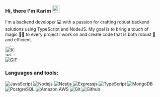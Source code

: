 ### Hi, there I'm Karim <img src="https://github.com/TheDudeThatCode/TheDudeThatCode/blob/master/Assets/Hi.gif" width="24px">
I'm a backend developer 💻 with a passion for crafting robust backend solutions using TypeScript and NodeJS. My goal is to bring a touch of magic 🧙‍♂️ to every project I work on and create code that is both robust 💪 and efficient.

<a href="https://www.linkedin.com/in/karim-alaraby">
  <img align="left" alt="Karim Alaraby" width="30px" src="https://img.icons8.com/fluent/48/000000/linkedin.png" />
</a>

<br><br>
  <img align="center" alt="GIF" src="https://media.giphy.com/media/836HiJc7pgzy8iNXCn/giphy.gif" />
<br>

### Languages and tools:

![JavaScript](https://img.shields.io/badge/-JavaScript-black?style=square&logo=javascript)
![Nodejs](https://img.shields.io/badge/-Nodejs-black?style=square&logo=Node.js)
![Nestjs](https://img.shields.io/badge/-nestjs-black?style=square&logo=nestjs)
![Expressjs](https://img.shields.io/badge/-Express.js-787878?style=square&logo=Express)
![TypeScript](https://img.shields.io/badge/-TypeScript-007ACC?style=square&logo=typescript&logoColor=white)
![MongoDB](https://img.shields.io/badge/-MongoDB-13aa52?style=square&logo=mongodb&logoColor=white)
![PostgreSQL](https://img.shields.io/badge/-PostgreSQL-007ACC?style=square&logo=postgresql&logoColor=white)
![Amazon AWS](https://img.shields.io/badge/Amazon%20AWS-232F3E?style=square&logo=amazon-aws)
![Git](http://img.shields.io/badge/-Git-F1502F?style=square&logo=git&logoColor=white)
![Github](http://img.shields.io/badge/-Github-000000?style=square&logo=github)
